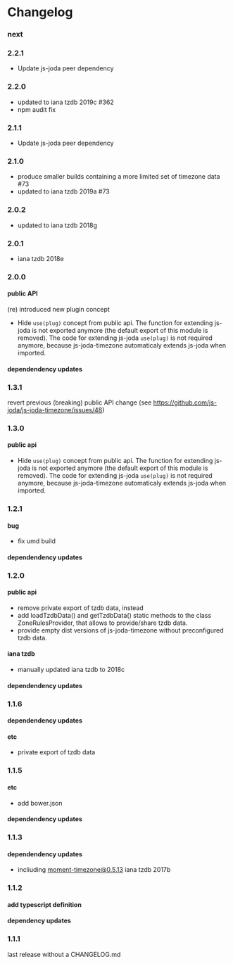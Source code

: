 Changelog
=========

### next

### 2.2.1

 * Update js-joda peer dependency

### 2.2.0

 * updated to iana tzdb 2019c #362
 * npm audit fix

### 2.1.1

 * Update js-joda peer dependency

### 2.1.0

 * produce smaller builds containing a more limited set of timezone data #73
 * updated to iana tzdb 2019a #73

### 2.0.2

 * updated to iana tzdb 2018g

### 2.0.1 

 * iana tzdb 2018e 

### 2.0.0

#### public API

(re) introduced new plugin concept
 * Hide `use(plug)` concept from public api.
   The function for extending js-joda is not exported anymore (the default export of this module is removed).
   The code for extending js-joda `use(plug)` is not required anymore, because js-joda-timezone automaticaly extends
   js-joda when imported.

#### dependendency updates

### 1.3.1

revert previous (breaking) public API change (see https://github.com/js-joda/js-joda-timezone/issues/48)

### 1.3.0

#### public api

 * Hide `use(plug)` concept from public api.
   The function for extending js-joda is not exported anymore (the default export of this module is removed).
   The code for extending js-joda `use(plug)` is not required anymore, because js-joda-timezone automaticaly extends
   js-joda when imported.

### 1.2.1

#### bug

 * fix umd build

#### dependendency updates

### 1.2.0

#### public api
 
 * remove private export of tzdb data, instead 
 * add loadTzdbData() and getTzdbData() static methods to the class ZoneRulesProvider,
   that allows to provide/share tzdb data.
 * provide empty dist versions of js-joda-timezone without preconfigured tzdb data.
 
#### iana tzdb

 * manually updated iana tzdb to 2018c 
 
#### dependendency updates

### 1.1.6

#### dependendency updates

#### etc

 * private export of tzdb data

### 1.1.5

#### etc
 
 * add bower.json

#### dependendency updates

### 1.1.3

#### dependendency updates

* incliuding moment-timezone@0.5.13 iana tzdb 2017b

### 1.1.2

#### add typescript definition

#### dependency updates
  
### 1.1.1

last release without a CHANGELOG.md 
